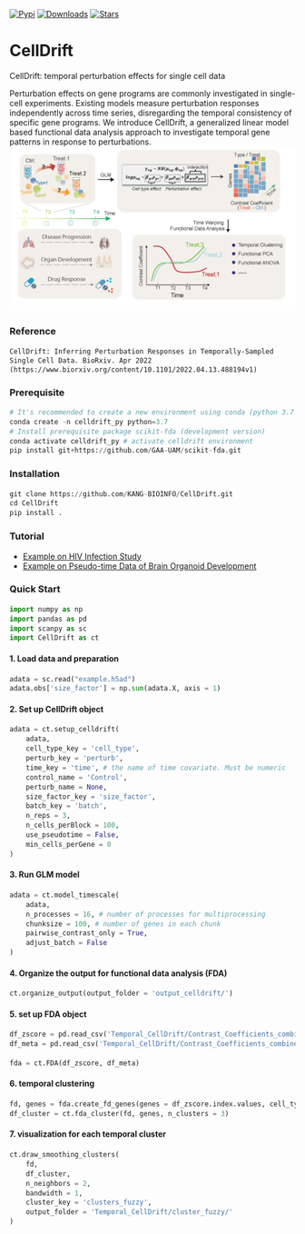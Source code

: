 [![Pypi](https://img.shields.io/pypi/v/CellDrift?logo=PyPI)](https://pypi.org/project/CellDrift/)  [![Downloads](https://pepy.tech/badge/CellDrift)](https://pypi.org/project/CellDrift/)  [![Stars](https://img.shields.io/github/stars/KANG-BIOINFO/CellDrift)](https://github.com/KANG-BIOINFO/CellDrift/stargazers)

# CellDrift
CellDrift: temporal perturbation effects for single cell data

Perturbation effects on gene programs are commonly investigated in single-cell experiments. Existing models measure perturbation responses independently across time series, disregarding the temporal consistency of specific gene programs. We introduce CellDrift, a generalized linear model based functional data analysis approach to investigate temporal gene patterns in response to perturbations. 
![overview](Examples/overview.png)

### Reference
```
CellDrift: Inferring Perturbation Responses in Temporally-Sampled Single Cell Data. BioRxiv. Apr 2022 (https://www.biorxiv.org/content/10.1101/2022.04.13.488194v1)
```

### Prerequisite
```python
# It's recommended to create a new environment using conda (python 3.7 is recommended)
conda create -n celldrift_py python=3.7
# Install prerequisite package scikit-fda (development version)
conda activate celldrift_py # activate celldrift environment
pip install git+https://github.com/GAA-UAM/scikit-fda.git
```

### Installation
```python
git clone https://github.com/KANG-BIOINFO/CellDrift.git
cd CellDrift
pip install .
```

### Tutorial
- [Example on HIV Infection Study](https://github.com/KANG-BIOINFO/CellDrift/blob/main/Tutorial/hiv_infection_tutorial.md)
- [Example on Pseudo-time Data of Brain Organoid Development](https://github.com/KANG-BIOINFO/CellDrift/blob/main/Tutorial/brain_pseudotime_tutorial.md)

### Quick Start
```python
import numpy as np
import pandas as pd
import scanpy as sc
import CellDrift as ct
```

#### 1. Load data and preparation
```python
adata = sc.read("example.h5ad")
adata.obs['size_factor'] = np.sum(adata.X, axis = 1)
```

#### 2. Set up CellDrift object
```python
adata = ct.setup_celldrift(
    adata, 
    cell_type_key = 'cell_type',
    perturb_key = 'perturb', 
    time_key = 'time', # the name of time covariate. Must be numeric
    control_name = 'Control', 
    perturb_name = None, 
    size_factor_key = 'size_factor', 
    batch_key = 'batch', 
    n_reps = 3,
    n_cells_perBlock = 100,
    use_pseudotime = False,
    min_cells_perGene = 0
)
```

#### 3. Run GLM model 
```python
adata = ct.model_timescale(
    adata, 
    n_processes = 16, # number of processes for multiprocessing
    chunksize = 100, # number of genes in each chunk
    pairwise_contrast_only = True, 
    adjust_batch = False
)
```

#### 4. Organize the output for functional data analysis (FDA)
```python
ct.organize_output(output_folder = 'output_celldrift/')
```

#### 5. set up FDA object
```python
df_zscore = pd.read_csv('Temporal_CellDrift/Contrast_Coefficients_combined_zscores_.txt', sep = '\t', header = 0, index_col = 0) # CellDrift z scores
df_meta = pd.read_csv('Temporal_CellDrift/Contrast_Coefficients_combined_metadata_.txt', sep = '\t', header = 0, index_col = 0) # metadata of contrast comparisons

fda = ct.FDA(df_zscore, df_meta)
```

#### 6. temporal clustering
```python
fd, genes = fda.create_fd_genes(genes = df_zscore.index.values, cell_type = 'Type_0', perturbation = 'Perturb_0')
df_cluster = ct.fda_cluster(fd, genes, n_clusters = 3)
```

#### 7. visualization for each temporal cluster
```python
ct.draw_smoothing_clusters(
    fd, 
    df_cluster, 
    n_neighbors = 2, 
    bandwidth = 1,
    cluster_key = 'clusters_fuzzy', 
    output_folder = 'Temporal_CellDrift/cluster_fuzzy/'
)
```